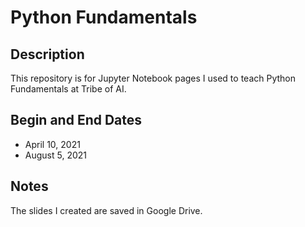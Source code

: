 # Python Fundamentals

## Description
This repository is for Jupyter Notebook pages I used to teach Python Fundamentals at Tribe of AI.

## Begin and End Dates
* April 10, 2021
* August 5, 2021

## Notes
The slides I created are saved in Google Drive.
